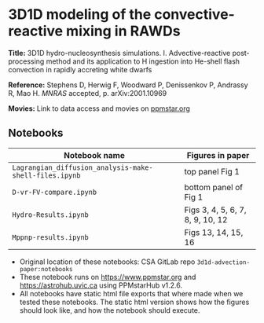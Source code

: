 # 3D1D modeling of the convective-reactive mixing in RAWDs
  
**Title:** 3D1D hydro-nucleosynthesis simulations. I. Advective-reactive  post-processing method and its application to H ingestion into He-shell flash convection in rapidly accreting white dwarfs
  
**Reference:**  Stephens D, Herwig F, Woodward P, Denissenkov P, Andrassy R, Mao H. _MNRAS_ accepted, p. arXiv:2001.10969

**Movies:**  Link to data access and movies on [ppmstar.org](https://www.ppmstar.org/index.html#stephens21)


## Notebooks

 Notebook name | Figures in paper
 --------------|-----------------
`Lagrangian_diffusion_analysis-make-shell-files.ipynb` | top panel Fig 1 
`D-vr-FV-compare.ipynb`    | bottom panel of Fig 1
`Hydro-Results.ipynb`      | Figs 3,  4, 5, 6, 7, 8, 9, 10, 12
`Mppnp-results.ipynb`      | Figs 13, 14, 15, 16

* Original location of these notebooks: CSA GitLab repo `3d1d-advection-paper:notebooks`
* These notebook runs on https://www.ppmstar.org and https://astrohub.uvic.ca using PPMstarHub v1.2.6.
* All notebooks have static html file exports that where made when we tested these notebooks. The static html version shows how the figures should look like, and how the notebook should execute.